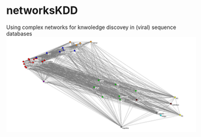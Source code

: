 networksKDD
===========

Using complex networks for knwoledge discovey in (viral) sequence databases
![](/figures/net_AA_1.jpg)
